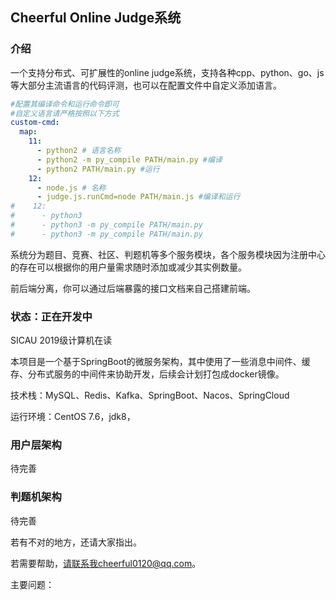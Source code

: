 ## Cheerful Online Judge系统

### 介绍
一个支持分布式、可扩展性的online judge系统，支持各种cpp、python、go、js等大部分主流语言的代码评测，也可以在配置文件中自定义添加语言。

~~~yaml
#配置其编译命令和运行命令即可
#自定义语言请严格按照以下方式
custom-cmd:
  map:
    11:
      - python2 # 语言名称
      - python2 -m py_compile PATH/main.py #编译
      - python2 PATH/main.py #运行
    12:
      - node.js # 名称
      - judge.js.runCmd=node PATH/main.js #编译和运行
#    12:
#      - python3
#      - python3 -m py_compile PATH/main.py
#      - python3 -m py_compile PATH/main.py
~~~


系统分为题目、竞赛、社区、判题机等多个服务模块，各个服务模块因为注册中心的存在可以根据你的用户量需求随时添加或减少其实例数量。

前后端分离，你可以通过后端暴露的接口文档来自己搭建前端。

### 状态：正在开发中

SICAU 2019级计算机在读

本项目是一个基于SpringBoot的微服务架构，其中使用了一些消息中间件、缓存、分布式服务的中间件来协助开发，后续会计划打包成docker镜像。

技术栈：MySQL、Redis、Kafka、SpringBoot、Nacos、SpringCloud

运行环境：CentOS 7.6，jdk8，

### 用户层架构

待完善


### 判题机架构

待完善



若有不对的地方，还请大家指出。

若需要帮助，请联系我cheerful0120@qq.com。

主要问题：



